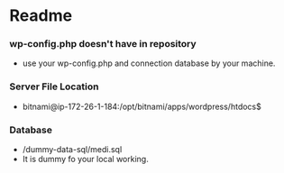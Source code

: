 # Readme

### wp-config.php doesn't have in repository
- use your wp-config.php and connection database by your machine.

### Server File Location
- bitnami@ip-172-26-1-184:/opt/bitnami/apps/wordpress/htdocs$ 

### Database
- /dummy-data-sql/medi.sql 
- It is dummy fo your local working.
